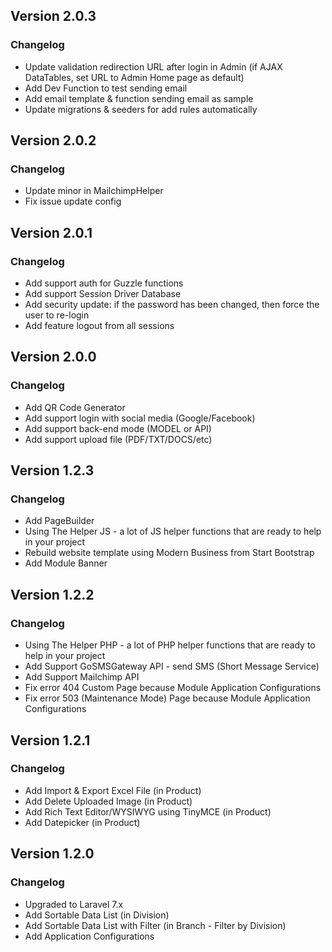 ## Version 2.0.3
### Changelog
- Update validation redirection URL after login in Admin (if AJAX DataTables, set URL to Admin Home page as default)
- Add Dev Function to test sending email
- Add email template & function sending email as sample
- Update migrations & seeders for add rules automatically

## Version 2.0.2
### Changelog
- Update minor in MailchimpHelper
- Fix issue update config

## Version 2.0.1
### Changelog
- Add support auth for Guzzle functions
- Add support Session Driver Database
- Add security update: if the password has been changed, then force the user to re-login
- Add feature logout from all sessions

## Version 2.0.0
### Changelog
- Add QR Code Generator
- Add support login with social media (Google/Facebook)
- Add support back-end mode (MODEL or API)
- Add support upload file (PDF/TXT/DOCS/etc)

## Version 1.2.3
### Changelog
- Add PageBuilder
- Using The Helper JS - a lot of JS helper functions that are ready to help in your project
- Rebuild website template using Modern Business from Start Bootstrap
- Add Module Banner

## Version 1.2.2
### Changelog
- Using The Helper PHP - a lot of PHP helper functions that are ready to help in your project
- Add Support GoSMSGateway API - send SMS (Short Message Service)
- Add Support Mailchimp API
- Fix error 404 Custom Page because Module Application Configurations
- Fix error 503 (Maintenance Mode) Page because Module Application Configurations

## Version 1.2.1
### Changelog
- Add Import & Export Excel File (in Product)
- Add Delete Uploaded Image (in Product)
- Add Rich Text Editor/WYSIWYG using TinyMCE (in Product)
- Add Datepicker (in Product)

## Version 1.2.0
### Changelog
- Upgraded to Laravel 7.x
- Add Sortable Data List (in Division)
- Add Sortable Data List with Filter (in Branch - Filter by Division)
- Add Application Configurations